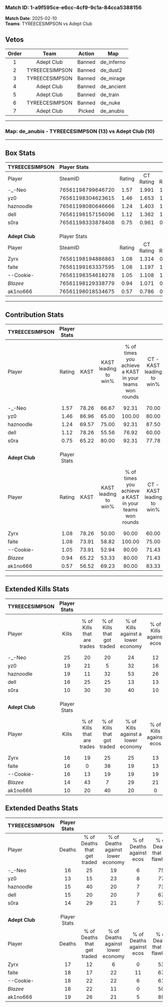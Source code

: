 ### Match ID: 1-a9f595ce-e6cc-4cf9-9c1a-84cca5388156  
**Match Date**: 2025-02-10  
**Teams**: TYREECESIMPSON vs Adept Club  

## Vetos  

| Order | Team | Action | Map |
| :---: | :--: | :----: | --- |
| 1 | Adept Club | Banned | de_inferno |
| 2 | TYREECESIMPSON | Banned | de_dust2 |
| 3 | TYREECESIMPSON | Banned | de_mirage |
| 4 | Adept Club | Banned | de_ancient |
| 5 | Adept Club | Banned | de_train |
| 6 | TYREECESIMPSON | Banned | de_nuke |
| 7 | Adept Club | Picked | de_anubis |

---  

### **Map**: de_anubis - TYREECESIMPSON (13) vs Adept Club (10)  
---  

## Box Stats  

| **TYREECESIMPSON** | Player Stats      |        |           |          |       |       |       |         |        |      |     |
| :- | :- | :-: | :-: | :-: | :-: | :-: | :-: | :-: | :-: | :-: | :-: |
| Player             | SteamID           | Rating | CT Rating | T Rating | KAST  |  ADR  | Kills | Assists | Deaths | K/D  | HS% |
| -_-Neo             | 76561198799646720 |  1.57  |   1.991   |  1.324   | 78.26 | 111.0 |  25   |    3    |   16   | 1.56 | 56  |
| yz0                | 76561198304623615 |  1.46  |   1.653   |  1.386   | 86.96 | 98.4  |  19   |    9    |   13   | 1.46 | 57  |
| haznoodle          | 76561198080646666 |  1.24  |   1.403   |  1.354   | 69.57 | 87.6  |  19   |    5    |   15   | 1.27 | 78  |
| dell               | 76561198157156096 |  1.12  |   1.362   |  1.007   | 78.26 | 64.3  |  16   |    6    |   15   | 1.07 | 31  |
| s0ra               | 76561198333878408 |  0.75  |   0.961   |  0.889   | 65.22 | 47.8  |  10   |    3    |   14   | 0.71 | 80  |
|                    |                   |        |           |          |       |       |       |         |        |      |     |
|                    |                   |        |           |          |       |       |       |         |        |      |     |
|                    |                   |        |           |          |       |       |       |         |        |      |     |
| **Adept Club**     | Player Stats      |        |           |          |       |       |       |         |        |      |     |
| Player             | SteamID           | Rating | CT Rating | T Rating | KAST  |  ADR  | Kills | Assists | Deaths | K/D  | HS% |
| Zyrx               | 76561198194886863 |  1.08  |   1.314   |  0.953   | 78.26 | 68.0  |  16   |    5    |   17   | 0.94 | 25  |
| faite              | 76561199163337595 |  1.08  |   1.197   |  1.098   | 73.91 | 82.6  |  16   |    6    |   18   | 0.89 | 56  |
| --Cookie-          | 76561198354618278 |  1.05  |   1.108   |  1.170   | 73.91 | 78.6  |  16   |    2    |   18   | 0.89 | 56  |
| _Blazee_           | 76561198129338779 |  0.94  |   1.071   |  0.993   | 65.22 | 83.5  |  14   |    5    |   18   | 0.78 | 57  |
| ak1no666           | 76561198018534675 |  0.57  |   0.786   |  0.599   | 56.52 | 44.7  |  10   |    3    |   19   | 0.53 | 10  |
---  

## Contribution Stats  

| **TYREECESIMPSON** | Player Stats |       |                      |                                                        |                           |                                                             |                          |                                                            |
| :- | :-: | :-: | :-: | :-: | :-: | :-: | :-: | :-: |
| Player             |    Rating    | KAST  | KAST leading to win% | % of times you achieve a KAST in your teams won rounds | CT - KAST leading to win% | CT - % of times you achieve a KAST in your teams won rounds | T - KAST leading to win% | T - % of times you achieve a KAST in your teams won rounds |
| -_-Neo             |     1.57     | 78.26 |        66.67         |                         92.31                          |           70.00           |                            87.50                            |          62.50           |                           100.00                           |
| yz0                |     1.46     | 86.96 |        65.00         |                         100.00                         |           80.00           |                           100.00                            |          50.00           |                           100.00                           |
| haznoodle          |     1.24     | 69.57 |        75.00         |                         92.31                          |           87.50           |                            87.50                            |          62.50           |                           100.00                           |
| dell               |     1.12     | 78.26 |        55.56         |                         76.92                          |           60.00           |                            75.00                            |          50.00           |                           80.00                            |
| s0ra               |     0.75     | 65.22 |        80.00         |                         92.31                          |           77.78           |                            87.50                            |          83.33           |                           100.00                           |
|                    |              |       |                      |                                                        |                           |                                                             |                          |                                                            |
|                    |              |       |                      |                                                        |                           |                                                             |                          |                                                            |
|                    |              |       |                      |                                                        |                           |                                                             |                          |                                                            |
| **Adept Club**     | Player Stats |       |                      |                                                        |                           |                                                             |                          |                                                            |
| Player             |    Rating    | KAST  | KAST leading to win% | % of times you achieve a KAST in your teams won rounds | CT - KAST leading to win% | CT - % of times you achieve a KAST in your teams won rounds | T - KAST leading to win% | T - % of times you achieve a KAST in your teams won rounds |
| Zyrx               |     1.08     | 78.26 |        50.00         |                         90.00                          |           60.00           |                           100.00                            |          37.50           |                           75.00                            |
| faite              |     1.08     | 73.91 |        58.82         |                         100.00                         |           75.00           |                           100.00                            |          44.44           |                           100.00                           |
| --Cookie-          |     1.05     | 73.91 |        52.94         |                         90.00                          |           71.43           |                            83.33                            |          40.00           |                           100.00                           |
| _Blazee_           |     0.94     | 65.22 |        53.33         |                         80.00                          |           71.43           |                            83.33                            |          37.50           |                           75.00                            |
| ak1no666           |     0.57     | 56.52 |        69.23         |                         90.00                          |           83.33           |                            83.33                            |          57.14           |                           100.00                           |
---  

## Extended Kills Stats  

| **TYREECESIMPSON** | Player Stats |                            |                            |                                    |                         |                              |                                 |                                       |                    |           |
| :- | :-: | :-: | :-: | :-: | :-: | :-: | :-: | :-: | :-: | :-: |
| Player             |    Kills     | % of Kills that are trades | % of Kills that got traded | % of Kills against a lower economy | % of Kills against ecos | % of Kills that are flawless | % of Kills that are close duels | % of Kills that are assisted by flash | Pistol Round Kills | AWP Kills |
| -_-Neo             |      25      |             20             |             20             |                 24                 |           12            |              84              |                8                |                   8                   |         0          |     5     |
| yz0                |      19      |             21             |             5              |                 32                 |           16            |              68              |                0                |                   0                   |         1          |     0     |
| haznoodle          |      19      |             11             |             32             |                 53                 |           26            |              47              |               16                |                   0                   |         1          |     1     |
| dell               |      16      |             25             |             25             |                 13                 |           13            |              56              |                6                |                   0                   |         5          |     6     |
| s0ra               |      10      |             30             |             30             |                 40                 |           10            |              70              |               10                |                   0                   |         2          |     0     |
|                    |              |                            |                            |                                    |                         |                              |                                 |                                       |                    |           |
|                    |              |                            |                            |                                    |                         |                              |                                 |                                       |                    |           |
|                    |              |                            |                            |                                    |                         |                              |                                 |                                       |                    |           |
| **Adept Club**     | Player Stats |                            |                            |                                    |                         |                              |                                 |                                       |                    |           |
| Player             |    Kills     | % of Kills that are trades | % of Kills that got traded | % of Kills against a lower economy | % of Kills against ecos | % of Kills that are flawless | % of Kills that are close duels | % of Kills that are assisted by flash | Pistol Round Kills | AWP Kills |
| Zyrx               |      16      |             19             |             25             |                 25                 |           13            |              69              |                6                |                   6                   |         2          |     0     |
| faite              |      16      |             0              |             38             |                 19                 |           13            |              75              |                0                |                   0                   |         3          |     0     |
| --Cookie-          |      16      |             13             |             19             |                 19                 |           19            |              69              |                0                |                   6                   |         1          |     1     |
| _Blazee_           |      14      |             43             |             7              |                 29                 |           21            |              57              |                7                |                   0                   |         1          |     0     |
| ak1no666           |      10      |             20             |             40             |                 20                 |            0            |              80              |                0                |                  20                   |         0          |     5     |
## Extended Deaths Stats  

| **TYREECESIMPSON** | Player Stats |                             |                                   |                          |                               |                            |                           |               |
| :- | :-: | :-: | :-: | :-: | :-: | :-: | :-: | :-: |
| Player             |    Deaths    | % of Deaths that get traded | % of Deaths against lower economy | % of Deaths against ecos | % of Deaths that are flawless | % of Deaths that are close | % of Deaths while blinded | Deaths to AWP |
| -_-Neo             |      16      |             25              |                19                 |            6             |              75               |             6              |             0             |       2       |
| yz0                |      13      |             15              |                23                 |            8             |              77               |             0              |             0             |       1       |
| haznoodle          |      15      |             40              |                20                 |            7             |              73               |             0              |            13             |       0       |
| dell               |      15      |             20              |                20                 |            7             |              67               |             0              |             7             |       2       |
| s0ra               |      14      |             29              |                21                 |            7             |              57               |             7              |             7             |       1       |
|                    |              |                             |                                   |                          |                               |                            |                           |               |
|                    |              |                             |                                   |                          |                               |                            |                           |               |
|                    |              |                             |                                   |                          |                               |                            |                           |               |
| **Adept Club**     | Player Stats |                             |                                   |                          |                               |                            |                           |               |
| Player             |    Deaths    | % of Deaths that get traded | % of Deaths against lower economy | % of Deaths against ecos | % of Deaths that are flawless | % of Deaths that are close | % of Deaths while blinded | Deaths to AWP |
| Zyrx               |      17      |             12              |                 6                 |            0             |              53               |             6              |             6             |       2       |
| faite              |      18      |             17              |                22                 |            11            |              67               |             11             |             6             |       2       |
| --Cookie-          |      18      |             22              |                22                 |            6             |              61               |             11             |             0             |       2       |
| _Blazee_           |      18      |             22              |                11                 |            0             |              50               |             11             |             0             |       3       |
| ak1no666           |      19      |             26              |                21                 |            5             |              89               |             0              |             0             |       3       |
